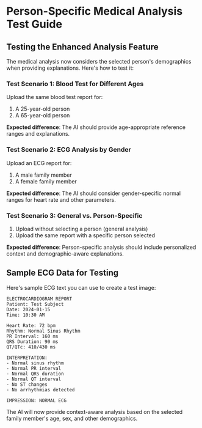 # Person-Specific Medical Analysis Test Guide

## Testing the Enhanced Analysis Feature

The medical analysis now considers the selected person's demographics when providing explanations. Here's how to test it:

### Test Scenario 1: Blood Test for Different Ages
Upload the same blood test report for:
1. A 25-year-old person
2. A 65-year-old person

**Expected difference**: The AI should provide age-appropriate reference ranges and explanations.

### Test Scenario 2: ECG Analysis by Gender
Upload an ECG report for:
1. A male family member
2. A female family member

**Expected difference**: The AI should consider gender-specific normal ranges for heart rate and other parameters.

### Test Scenario 3: General vs. Person-Specific
1. Upload without selecting a person (general analysis)
2. Upload the same report with a specific person selected

**Expected difference**: Person-specific analysis should include personalized context and demographic-aware explanations.

## Sample ECG Data for Testing

Here's sample ECG text you can use to create a test image:

```
ELECTROCARDIOGRAM REPORT
Patient: Test Subject
Date: 2024-01-15
Time: 10:30 AM

Heart Rate: 72 bpm
Rhythm: Normal Sinus Rhythm
PR Interval: 160 ms
QRS Duration: 90 ms
QT/QTc: 410/430 ms

INTERPRETATION:
- Normal sinus rhythm
- Normal PR interval
- Normal QRS duration
- Normal QT interval
- No ST changes
- No arrhythmias detected

IMPRESSION: NORMAL ECG
```

The AI will now provide context-aware analysis based on the selected family member's age, sex, and other demographics.
